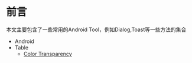 # 前言

本文主要包含了一些常用的Android Tool，例如Dialog,Toast等一些方法的集合

- Android
- Table
  - [Color Transparency](/Manual/color.md)
  